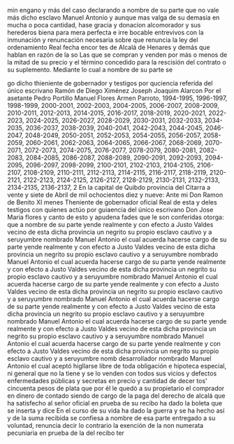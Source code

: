 min engano y más del caso declarando a nombre de su parte que no vale más dicho esclavo Manuel Antonio y aunque mas valga de su demasia en mucha o poca cantidad, hase gracia y donacion alcomorador y sus herederos biena para mera perfecta e irre
bocable entrevivos con la inmunación y renuncación necesaria sobre que renuncia la ley del ordenamiento Real fecha encor
tes de Alcalá de Henares y demás que hablan en razón de la so
Las que se compran y venden por más o menos de la mitad de su precio y el término concedido para la rescisión del contrato o su suplemento. Mediante lo cual a nombre de su parte se

go dicho thieniente de gobernador y testigos por quciencia
referida del único escrivano
Ramón de Diego Ximénez
Joseph Joaquim Alarcon
Por el asetante Pedro Portillo
Manuel Flores
Armen Parroto, 1994-1995, 1996-1997, 1998-1999, 2000-2001, 2002-2003, 2004-2005, 2006-2007, 2008-2009, 2010-2011, 2012-2013, 2014-2015, 2016-2017, 2018-2019, 2020-2021, 2022-2023, 2024-2025, 2026-2027, 2028-2029, 2030-2031, 2032-2033, 2034-2035, 2036-2037, 2038-2039, 2040-2041, 2042-2043, 2044-2045, 2046-2047, 2048-2049, 2050-2051, 2052-2053, 2054-2055, 2056-2057, 2058-2059, 2060-2061, 2062-2063, 2064-2065, 2066-2067, 2068-2069, 2070-2071, 2072-2073, 2074-2075, 2076-2077, 2078-2079, 2080-2081, 2082-2083, 2084-2085, 2086-2087, 2088-2089, 2090-2091, 2092-2093, 2094-2095, 2096-2097, 2098-2099, 2100-2101, 2102-2103, 2104-2105, 2106-2107, 2108-2109, 2110-2111, 2112-2113, 2114-2115, 2116-2117, 2118-2119, 2120-2121, 2122-2123, 2124-2125, 2126-2127, 2128-2129, 2130-2131, 2132-2133, 2134-2135, 2136-2137, 2
En la capital de Quibdo provincia del Citarra a vente y siete de Abril de mil ochocientos diez y nueve: Ante mi Don Ramon de Benito XI menes Theniente de gobernador oficial Real de esta y deles testigos con quienes actúo por guiaencia del único escrivano
Don Jose Maria flores y canto de esto y apudena
fades que le son conferidas otorga: que a nombre de su parte yende realmente y con efecto a Justo Valdes vecino de esta dicha provincia un negrito su propio esclavo cautivo y a seruyumbre nombrado Manuel Antonio el cual acuerda hacerse cargo de su parte yende realmente y con efecto a Justo Valdes vecino de esta dicha provincia un negrito su propio esclavo cautivo y a seruyumbre nombrado Manuel Antonio el cual acuerda hacerse cargo de su parte yende realmente y con efecto a Justo Valdes vecino de esta dicha provincia un negrito su propio esclavo cautivo y a seruyumbre nombrado Manuel Antonio el cual acuerda hacerse cargo de su parte yende realmente y con efecto a Justo Valdes vecino de esta dicha provincia un negrito su propio esclavo cautivo y a seruyumbre nombrado Manuel Antonio el cual acuerda hacerse cargo de su parte yende realmente y con efecto a Justo Valdes vecino de esta dicha provincia un negrito su propio esclavo cautivo y a seruyumbre nombrado Manuel Antonio el cual acuerda hacerse cargo de su parte yende realmente y con efecto a Justo Valdes vecino de esta dicha provincia un negrito su propio esclavo cautivo y a seruyumbre nombrado Manuel Antonio el cual acuerda hacerse cargo de su parte yende realmente y con efecto a Justo Valdes vecino de esta dicha provincia un negrito su propio esclavo cautivo y a seruyumbre nomb
desarrollador nombrado Manuel Antonio el cual aceptó higllarse libre de toda obligación e hipoteca especial, ni general que no la tiene y se lo venden con todos sus vicios y defectos enfermedades públicas y secretas en precio y cantidad de decer
tos' cincuenta pesos de plata que por él le quedó a su propietario el comprador en dinero de contado siendo de cargo de la paga del derecho de alcalá que ha satisfecho al señor oficial en prueba de su recibo ha dado la boleta que se inserta y dice
En el curso de su vida ha dado la guerra y se ha hecho así y de la suma recibida se confiesa a nombre de esa parte entregado a su voluntad, renuncia decir lo contrario la exención de la non numerata pecuniaria en prueba de la del recibo ter